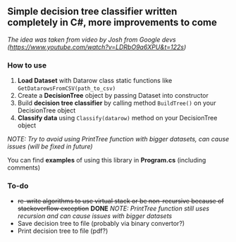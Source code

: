 ## Simple decision tree classifier written completely in C#, more improvements to come

*The idea was taken from video by Josh from Google devs (https://www.youtube.com/watch?v=LDRbO9a6XPU&t=122s)*

### How to use

1. **Load Dataset** with Datarow class static functions like `GetDatarowsFromCSV(path_to_csv)`
2. Create a **DecisionTree** object by passing Dataset into constructor
3. Build **decision tree classifier** by calling method `BuildTree()` on your DecisionTree object
4. **Classify data** using `Classify(datarow)` method on your DecisionTree object

*NOTE: Try to avoid using PrintTree function with bigger datasets, can cause issues (will be fixed in future)*

You can find **examples** of using this library in **Program.cs** (including comments)

### To-do
* ~~re-write algorithms to use virtual stack or be non-recursive because of stackoverflow exception~~ **DONE** *NOTE: PrintTree function still uses recursion and can cause issues with bigger datasets*
* Save decision tree to file (probably via binary convertor?)
* Print decision tree to file (pdf?)
